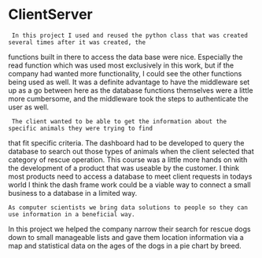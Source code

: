 # ClientServer

     In this project I used and reused the python class that was created several times after it was created, the
functions built in there to access the data base were nice.  Especially the read function which was used most
exclusively in this work, but if the company had wanted more functionality, I could see the other functions being
used as well.  It was a definite advantage to have the middleware set up as a go between here as the database
functions themselves were a little more cumbersome, and the middleware took the steps to authenticate the user
as well.

     The client wanted to be able to get the information about the specific animals they were trying to find
that fit specific criteria.  The dashboard had to be developed to query the database to search out those types
of animals when the client selected that category of rescue operation.  This course was a little more hands on 
with the development of a product that was useable by the customer.  I think most products need to access a 
database to meet client requests in todays world I think the dash frame work could be a viable way to connect
a small business to a database in a limited way.

    As computer scientists we bring data solutions to people so they can use information in a beneficial way.
In this project we helped the company narrow their search for rescue dogs down to small manageable lists and 
gave them location information via a map and statistical data on the ages of the dogs in a pie chart by breed.
